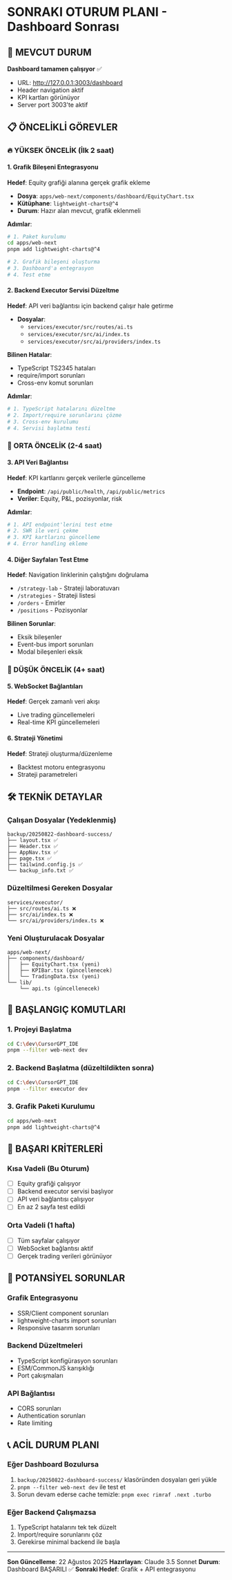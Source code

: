# SONRAKI OTURUM PLANI - Dashboard Sonrası

## 🎯 MEVCUT DURUM
**Dashboard tamamen çalışıyor** ✅
- URL: http://127.0.0.1:3003/dashboard
- Header navigation aktif
- KPI kartları görünüyor
- Server port 3003'te aktif

## 📋 ÖNCELİKLİ GÖREVLER

### 🔥 YÜKSEK ÖNCELİK (İlk 2 saat)

#### 1. Grafik Bileşeni Entegrasyonu
**Hedef**: Equity grafiği alanına gerçek grafik ekleme
- **Dosya**: `apps/web-next/components/dashboard/EquityChart.tsx`
- **Kütüphane**: `lightweight-charts@^4`
- **Durum**: Hazır alan mevcut, grafik eklenmeli

**Adımlar**:
```bash
# 1. Paket kurulumu
cd apps/web-next
pnpm add lightweight-charts@^4

# 2. Grafik bileşeni oluşturma
# 3. Dashboard'a entegrasyon
# 4. Test etme
```

#### 2. Backend Executor Servisi Düzeltme
**Hedef**: API veri bağlantısı için backend çalışır hale getirme
- **Dosyalar**: 
  - `services/executor/src/routes/ai.ts`
  - `services/executor/src/ai/index.ts`
  - `services/executor/src/ai/providers/index.ts`

**Bilinen Hatalar**:
- TypeScript TS2345 hataları
- require/import sorunları
- Cross-env komut sorunları

**Adımlar**:
```bash
# 1. TypeScript hatalarını düzeltme
# 2. Import/require sorunlarını çözme
# 3. Cross-env kurulumu
# 4. Servisi başlatma testi
```

### 🔶 ORTA ÖNCELİK (2-4 saat)

#### 3. API Veri Bağlantısı
**Hedef**: KPI kartlarını gerçek verilerle güncelleme
- **Endpoint**: `/api/public/health`, `/api/public/metrics`
- **Veriler**: Equity, P&L, pozisyonlar, risk

**Adımlar**:
```bash
# 1. API endpoint'lerini test etme
# 2. SWR ile veri çekme
# 3. KPI kartlarını güncelleme
# 4. Error handling ekleme
```

#### 4. Diğer Sayfaları Test Etme
**Hedef**: Navigation linklerinin çalıştığını doğrulama
- `/strategy-lab` - Strateji laboratuvarı
- `/strategies` - Strateji listesi
- `/orders` - Emirler
- `/positions` - Pozisyonlar

**Bilinen Sorunlar**:
- Eksik bileşenler
- Event-bus import sorunları
- Modal bileşenleri eksik

### 🔵 DÜŞÜK ÖNCELİK (4+ saat)

#### 5. WebSocket Bağlantıları
**Hedef**: Gerçek zamanlı veri akışı
- Live trading güncellemeleri
- Real-time KPI güncellemeleri

#### 6. Strateji Yönetimi
**Hedef**: Strateji oluşturma/düzenleme
- Backtest motoru entegrasyonu
- Strateji parametreleri

## 🛠️ TEKNİK DETAYLAR

### Çalışan Dosyalar (Yedeklenmiş)
```
backup/20250822-dashboard-success/
├── layout.tsx ✅
├── Header.tsx ✅
├── AppNav.tsx ✅
├── page.tsx ✅
├── tailwind.config.js ✅
└── backup_info.txt ✅
```

### Düzeltilmesi Gereken Dosyalar
```
services/executor/
├── src/routes/ai.ts ❌
├── src/ai/index.ts ❌
└── src/ai/providers/index.ts ❌
```

### Yeni Oluşturulacak Dosyalar
```
apps/web-next/
├── components/dashboard/
│   ├── EquityChart.tsx (yeni)
│   ├── KPIBar.tsx (güncellenecek)
│   └── TradingData.tsx (yeni)
└── lib/
    └── api.ts (güncellenecek)
```

## 🚀 BAŞLANGIÇ KOMUTLARI

### 1. Projeyi Başlatma
```bash
cd C:\dev\CursorGPT_IDE
pnpm --filter web-next dev
```

### 2. Backend Başlatma (düzeltildikten sonra)
```bash
cd C:\dev\CursorGPT_IDE
pnpm --filter executor dev
```

### 3. Grafik Paketi Kurulumu
```bash
cd apps/web-next
pnpm add lightweight-charts@^4
```

## 🎯 BAŞARI KRİTERLERİ

### Kısa Vadeli (Bu Oturum)
- [ ] Equity grafiği çalışıyor
- [ ] Backend executor servisi başlıyor
- [ ] API veri bağlantısı çalışıyor
- [ ] En az 2 sayfa test edildi

### Orta Vadeli (1 hafta)
- [ ] Tüm sayfalar çalışıyor
- [ ] WebSocket bağlantısı aktif
- [ ] Gerçek trading verileri görünüyor

## 🚨 POTANSİYEL SORUNLAR

### Grafik Entegrasyonu
- SSR/Client component sorunları
- lightweight-charts import sorunları
- Responsive tasarım sorunları

### Backend Düzeltmeleri
- TypeScript konfigürasyon sorunları
- ESM/CommonJS karışıklığı
- Port çakışmaları

### API Bağlantısı
- CORS sorunları
- Authentication sorunları
- Rate limiting

## 📞 ACİL DURUM PLANI

### Eğer Dashboard Bozulursa
1. `backup/20250822-dashboard-success/` klasöründen dosyaları geri yükle
2. `pnpm --filter web-next dev` ile test et
3. Sorun devam ederse cache temizle: `pnpm exec rimraf .next .turbo`

### Eğer Backend Çalışmazsa
1. TypeScript hatalarını tek tek düzelt
2. Import/require sorunlarını çöz
3. Gerekirse minimal backend ile başla

---
**Son Güncelleme**: 22 Ağustos 2025
**Hazırlayan**: Claude 3.5 Sonnet
**Durum**: Dashboard BAŞARILI ✅
**Sonraki Hedef**: Grafik + API entegrasyonu 